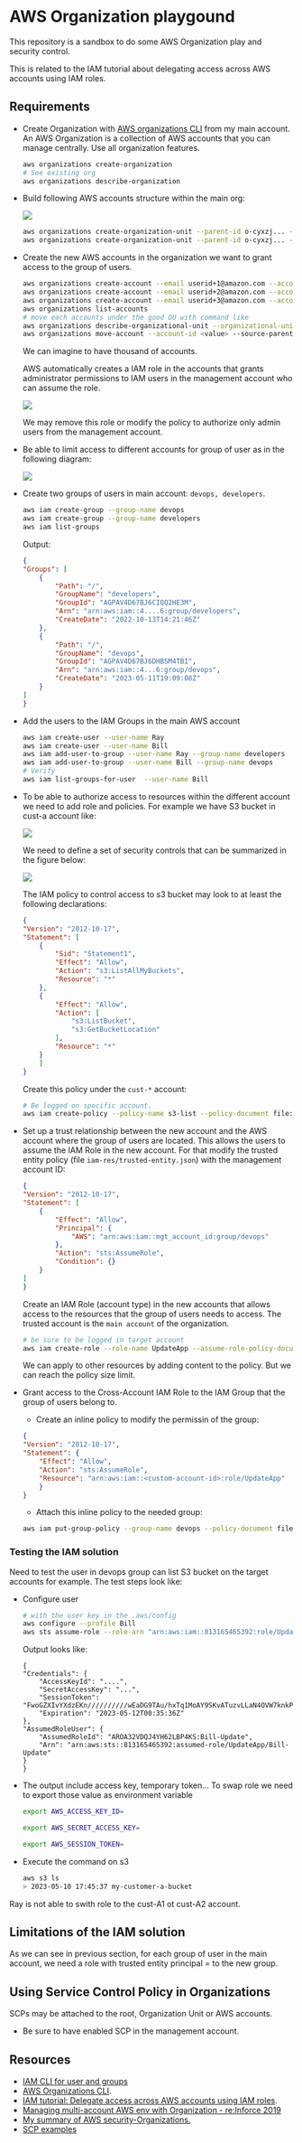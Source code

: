 # AWS Organization playgound

This repository is a sandbox to do some AWS Organization play and security control. 

This is related to the IAM tutorial about delegating access across AWS accounts using IAM roles. 

## Requirements

* Create Organization with [AWS organizations CLI](https://docs.aws.amazon.com/cli/latest/reference/organizations/index.html#cli-aws-organizations) from my main account. An AWS Organization is a collection of AWS accounts that you can manage centrally. Use all organization features.

    ```sh
    aws organizations create-organization
    # See existing org
    aws organizations describe-organization
    ```

* Build following AWS accounts structure within the main org:

    ![](./docs/diagrams/orgs-sandbox.drawio.png)

    ```sh
    aws organizations create-organization-unit --parent-id o-cyxzj... --name Class-A
    aws organizations create-organization-unit --parent-id o-cyxzj... --name Class-B
    ```

    

* Create the new AWS accounts in the organization we want to grant access to the group of users.

    ```sh
    aws organizations create-account --email userid+1@amazon.com --account-name cust-A1
    aws organizations create-account --email userid+2@amazon.com --account-name cust-A2
    aws organizations create-account --email userid+3@amazon.com --account-name cust-B1
    aws organizations list-accounts 
    # move each accounts under the good OU with command like 
    aws organizations describe-organizational-unit --organizational-unit-id ou-kxk2-9j73quif
    aws organizations move-account --account-id <value> --source-parent-id <value> --destination-parent-id <value>
    ```

    We can imagine to have thousand of accounts.

    AWS automatically creates a IAM role in the accounts that grants administrator permissions to IAM users in the management account who can assume the role.

    ![](./docs/org-acct-access.png)

    We may remove this role or modify the policy to authorize only admin users from the management account.

* Be able to limit access to different accounts for group of user as in the following diagram:

    ![](./docs/diagrams/group-access.drawio.png)

* Create two groups of users in main account: `devops, developers`.

    ```sh
    aws iam create-group --group-name devops
    aws iam create-group --group-name developers
    aws iam list-groups
    ```

    Output:

    ```json
    {
    "Groups": [
        {
            "Path": "/",
            "GroupName": "developers",
            "GroupId": "AGPAV4D67BJ6CIQQ2HE3M",
            "Arn": "arn:aws:iam::4....6:group/developers",
            "CreateDate": "2022-10-13T14:21:46Z"
        },
        {
            "Path": "/",
            "GroupName": "devops",
            "GroupId": "AGPAV4D67BJ6DHBSM4TBI",
            "Arn": "arn:aws:iam::4...6:group/devops",
            "CreateDate": "2023-05-11T19:09:08Z"
        }
    ]
    }
    ```


* Add the users to the IAM Groups in the main AWS account

    ```sh
    aws iam create-user --user-name Ray
    aws iam create-user --user-name Bill
    aws iam add-user-to-group --user-name Ray --group-name developers
    aws iam add-user-to-group --user-name Bill --group-name devops
    # Verify 
    aws iam list-groups-for-user  --user-name Bill
    ```

* To be able to authorize access to resources within the different account we need to add role and policies. For example we have S3 bucket in cust-a account like:

    ![](./docs/res-cust-a.png)


    We need to define a set of security controls that can be summarized in the figure below:

    ![](./docs/diagrams/security-control.drawio.png)


    The IAM policy to control access to s3 bucket may look to at least the following declarations:

    ```json
    {
    "Version": "2012-10-17",
    "Statement": [
        {
            "Sid": "Statement1",
            "Effect": "Allow",
            "Action": "s3:ListAllMyBuckets",
            "Resource": "*"
        },
        {
            "Effect": "Allow",
            "Action": [
                "s3:ListBucket",
                "s3:GetBucketLocation"
            ],
            "Resource": "*"
        }
        ]
    }
    ```

    Create this policy under the `cust-*` account:

    ```sh
    # Be logged on specific account. 
    aws iam create-policy --policy-name s3-list --policy-document file://iam-res/s3-list.json
    ```

* Set up a trust relationship between the new account and the AWS account where the group of users are located. This allows the users to assume the IAM Role in the new account. For that modify the trusted entity policy (file `iam-res/trusted-entity.json`) with the management account ID:

    ```json
    {
    "Version": "2012-10-17",
    "Statement": [
        {
            "Effect": "Allow",
            "Principal": {
                "AWS": "arn:aws:iam::mgt_account_id:group/devops"
            },
            "Action": "sts:AssumeRole",
            "Condition": {}
        }
    ]
    }
    ```

    Create an IAM Role (account type) in the new accounts that allows access to the resources that the group of users needs to access.  The trusted account is the `main account` of the organization.
    
    ```sh
    # be sure to be logged in target account
    aws iam create-role --role-name UpdateApp --assume-role-policy-document file://iam-res/trusted-entity.json
    ```

    We can apply to other resources by adding content to the policy. But we can reach the policy size limit.

* Grant access to the Cross-Account IAM Role to the IAM Group that the group of users belong to.

    * Create an inline policy to modify the permissin of the group:

    ```json
    {
    "Version": "2012-10-17",
    "Statement": {
        "Effect": "Allow",
        "Action": "sts:AssumeRole",
        "Resource": "arn:aws:iam::<custom-account-id>:role/UpdateApp"
        }
    }
    ```

    * Attach this inline policy to the needed group:

    ```sh
    aws iam put-group-policy --group-name devops --policy-document file://iam-res/permission.json --policy-name RemoteAccountAccess
    ```

### Testing the IAM solution


Need to test the user in devops group can list S3 bucket on the target accounts for example. The test steps look like:

* Configure user

    ```sh
    # with the user key in the .aws/config
    aws configure --profile Bill
    aws sts assume-role --role-arn "arn:aws:iam::813165465392:role/UpdateApp" --role-session-name "Bill-Update"
    ```

    Output looks like:

    ```
    {
    "Credentials": {
        "AccessKeyId": "....",
        "SecretAccessKey": "...",
        "SessionToken": "FwoGZXIvYXdzEKn//////////wEaDG9TAu/hxTq1MoAY9SKvATuzvLLaN4OVW7knkPrW3m8TmtPvQAVZ8v3osjj3PZg1Tvn9oXrkZo1gv+7tNG+daaxgVwcEcKK1SQ+m3y0ZxIDHN7jhe5ggF6/trAEb+c6VWeAq2+zjtJyQv8cGcvwkzg02KBW1DGbZJSo296u/6NNDp/4q6TCaOulYMk1AKsuo1u0oa1EAkB9yzvmT5W/hUEx8cZeg9P1hzlSkA2+aSH+XEiFCVweq61mERYI9CekoyPf1ogYyLXALUQGf0iFXn4Dyb5H/Sqs0eCBYewwAR809ER3btXoZ9V3AAFlZ5c5I+HCGng==",
        "Expiration": "2023-05-12T00:35:36Z"
    },
    "AssumedRoleUser": {
        "AssumedRoleId": "AROA32VDQJ4YH62LBP4KS:Bill-Update",
        "Arn": "arn:aws:sts::813165465392:assumed-role/UpdateApp/Bill-Update"
    }
    }
    ```

* The output include access key, temporary token... To swap role we need to export those value as environment variable

    ```sh
    export AWS_ACCESS_KEY_ID=
    ```

    ```sh
    export AWS_SECRET_ACCESS_KEY=
    ```

    ```sh
    export AWS_SESSION_TOKEN=
    ```

* Execute the command on s3

    ```sh
    aws s3 ls
    > 2023-05-10 17:45:37 my-customer-a-bucket
    ```

Ray is not able to swith role to the cust-A1 ot cust-A2 account.

## Limitations of the IAM solution

As we can see in previous section, for each group of user in the main account, we need a role with trusted entity principal = to the new group.

## Using Service Control Policy in Organizations

SCPs may be attached to the root, Organization Unit or AWS accounts. 

* Be sure to have enabled SCP in the management account.

## Resources

* [IAM CLI for user and groups](https://docs.aws.amazon.com/cli/latest/userguide/cli-services-iam-new-user-group.html)
* [AWS Organizations CLI](https://docs.aws.amazon.com/cli/latest/reference/organizations/index.html#cli-aws-organizations).
* [IAM tutorial: Delegate access across AWS accounts using IAM roles](https://docs.aws.amazon.com/IAM/latest/UserGuide/tutorial_cross-account-with-roles.html).
* [Managing multi-account AWS env with Organization - re:Inforce 2019](https://www.youtube.com/watch?v=fxo67UeeN1A)
* [My summary of AWS security-Organizations.](https://jbcodeforce.github.io/aws-studies/infra/security/#aws-organizations)
* [SCP examples](https://docs.aws.amazon.com/organizations/latest/userguide/orgs_manage_policies_scps_examples_general.html)